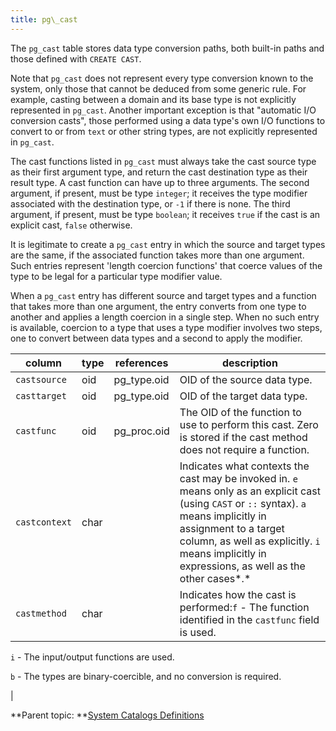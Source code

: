 ```yaml
---
title: pg\_cast 
---
```


The `pg_cast` table stores data type conversion paths, both built-in paths and those defined with `CREATE CAST`.

Note that `pg_cast` does not represent every type conversion known to the system, only those that cannot be deduced from some generic rule. For example, casting between a domain and its base type is not explicitly represented in `pg_cast`. Another important exception is that "automatic I/O conversion casts", those performed using a data type's own I/O functions to convert to or from `text` or other string types, are not explicitly represented in `pg_cast`.

The cast functions listed in `pg_cast` must always take the cast source type as their first argument type, and return the cast destination type as their result type. A cast function can have up to three arguments. The second argument, if present, must be type `integer`; it receives the type modifier associated with the destination type, or `-1` if there is none. The third argument, if present, must be type `boolean`; it receives `true` if the cast is an explicit cast, `false` otherwise.

It is legitimate to create a `pg_cast` entry in which the source and target types are the same, if the associated function takes more than one argument. Such entries represent 'length coercion functions' that coerce values of the type to be legal for a particular type modifier value.

When a `pg_cast` entry has different source and target types and a function that takes more than one argument, the entry converts from one type to another and applies a length coercion in a single step. When no such entry is available, coercion to a type that uses a type modifier involves two steps, one to convert between data types and a second to apply the modifier.

|column|type|references|description|
|------|----|----------|-----------|
|`castsource`|oid|pg\_type.oid|OID of the source data type.|
|`casttarget`|oid|pg\_type.oid|OID of the target data type.|
|`castfunc`|oid|pg\_proc.oid|The OID of the function to use to perform this cast. Zero is stored if the cast method does not require a function.|
|`castcontext`|char| |Indicates what contexts the cast may be invoked in. `e` means only as an explicit cast \(using `CAST` or `::` syntax\). `a` means implicitly in assignment to a target column, as well as explicitly. `i` means implicitly in expressions, as well as the other cases*.*|
|`castmethod`|char| |Indicates how the cast is performed:`f` - The function identified in the `castfunc` field is used.

 `i` - The input/output functions are used.

 `b` - The types are binary-coercible, and no conversion is required.

|

**Parent topic: **[System Catalogs Definitions](../system_catalogs/catalog_ref-html.html)

